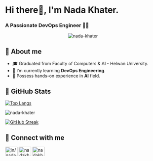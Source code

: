 # Hi there👋, I'm Nada Khater. 
### A Passionate DevOps Engineer 👩‍💻

<p align="center"> <img src="https://komarev.com/ghpvc/?username=nada-khater&label=Profile%20views&color=0e75b6&style=flat" alt="nada-khater" /> </p>

## 📝 About me
- 🎓 Graduated from Faculty of Computers & AI - Helwan University.
- 🌱 I’m currently learning **DevOps Engineering**.
- 🤖 Possess hands-on experience in **AI** field.


## 🎯 GitHub Stats
[![Top Langs](https://github-readme-stats.vercel.app/api/top-langs/?username=nada-khater&layout=compact&theme=dark)](https://github.com/nada-khater/github-readme-stats)

<p><img align="center" src="https://github-readme-stats.vercel.app/api?username=nada-khater&show_icons=true&locale=en&theme=dark" alt="nada-khater" /></p>

[![GitHub Streak](https://github-readme-streak-stats.herokuapp.com/?user=nada-khater&theme=dark)](https://git.io/streak-stats)


## 📧 Connect with me 
<p align="left">
<a href="https://www.linkedin.com/in/nada-khater74" target="blank"><img align="center" src="https://raw.githubusercontent.com/rahuldkjain/github-profile-readme-generator/master/src/images/icons/Social/linked-in-alt.svg" alt="in/nada-khater" height="30" width="40" /></a>
<a href="https://www.kaggle.com/nadakhater22" target="blank"><img align="center" src="https://raw.githubusercontent.com/rahuldkjain/github-profile-readme-generator/master/src/images/icons/Social/kaggle.svg" alt="nadakhater22" height="30" width="40" /></a>
<a href="https://www.hackerrank.com/profile/nadakhater" target="blank"><img align="center" src="https://raw.githubusercontent.com/rahuldkjain/github-profile-readme-generator/master/src/images/icons/Social/hackerrank.svg" alt="nadakhater" height="30" width="40" /></a>
</p>
